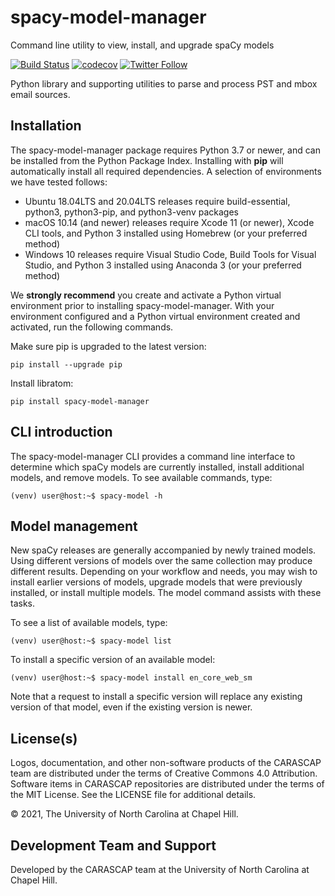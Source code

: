 # spacy-model-manager

Command line utility to view, install, and upgrade spaCy models

[![Build Status](https://github.com/carascap/spacy-model-manager/actions/workflows/test_suite.yml/badge.svg?branch=main)](https://github.com/carascap/spacy-model-manager/actions/workflows/test_suite.yml?query=branch%3Amain)
[![codecov](https://codecov.io/gh/carascap/spacy-model-manager/branch/main/graph/badge.svg)](https://codecov.io/gh/carascap/spacy-model-manager)
[![Twitter Follow](https://img.shields.io/twitter/follow/carascap.svg?style=social&label=Follow)](https://twitter.com/carascap)

Python library and supporting utilities to parse and process PST and mbox email sources.

## Installation

The spacy-model-manager package requires Python 3.7 or newer, and can be installed from the Python Package Index. Installing with **pip** will automatically install all required dependencies. A selection of environments we have tested follows:

*   Ubuntu 18.04LTS and 20.04LTS releases require build-essential, python3, python3-pip, and python3-venv packages
*   macOS 10.14 (and newer) releases require Xcode 11 (or newer), Xcode CLI tools, and Python 3 installed using Homebrew (or your preferred method)
*   Windows 10 releases require Visual Studio Code, Build Tools for Visual Studio, and Python 3 installed using Anaconda 3 (or your preferred method)

We **strongly recommend** you create and activate a Python virtual environment prior to installing spacy-model-manager. With your environment configured and a Python virtual environment created and activated, run the following commands.

Make sure pip is upgraded to the latest version:
```shell
pip install --upgrade pip
```

Install libratom:
```shell
pip install spacy-model-manager
```

## CLI introduction

The spacy-model-manager CLI provides a command line interface to determine which spaCy models are currently installed, install additional models, and remove models. To see available commands, type:

```shell
(venv) user@host:~$ spacy-model -h
```

## Model management

New spaCy releases are generally accompanied by newly trained models. Using different versions of models over the same collection may produce different results. Depending on your workflow and needs, you may wish to install earlier versions of models, upgrade models that were previously installed, or install multiple models. The model command assists with these tasks.

To see a list of available models, type:

```shell
(venv) user@host:~$ spacy-model list
```

To install a specific version of an available model:

```shell
(venv) user@host:~$ spacy-model install en_core_web_sm
```

Note that a request to install a specific version will replace any existing version of that model, even if the existing version is newer.

## License(s)

Logos, documentation, and other non-software products of the CARASCAP team are distributed under the terms of Creative Commons 4.0 Attribution. Software items in CARASCAP repositories are distributed under the terms of the MIT License. See the LICENSE file for additional details.

&copy; 2021, The University of North Carolina at Chapel Hill.

## Development Team and Support

Developed by the CARASCAP team at the University of North Carolina at Chapel Hill.
